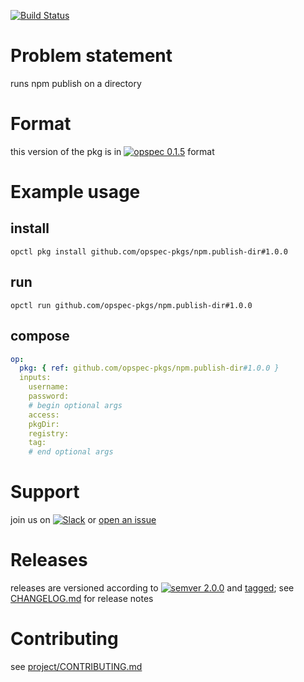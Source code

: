 [![Build Status](https://travis-ci.org/opspec-pkgs/npm.publish-dir.svg?branch=master)](https://travis-ci.org/opspec-pkgs/npm.publish-dir)

# Problem statement

runs npm publish on a directory

# Format

this version of the pkg is in
[![opspec 0.1.5](https://img.shields.io/badge/opspec-0.1.5-brightgreen.svg?colorA=6b6b6b&colorB=fc16be)](https://opspec.io/0.1.5/packages.html)
format

# Example usage

## install

```shell
opctl pkg install github.com/opspec-pkgs/npm.publish-dir#1.0.0
```

## run

```
opctl run github.com/opspec-pkgs/npm.publish-dir#1.0.0
```

## compose

```yaml
op:
  pkg: { ref: github.com/opspec-pkgs/npm.publish-dir#1.0.0 }
  inputs: 
    username:
    password:
    # begin optional args
    access:
    pkgDir:
    registry:
    tag:
    # end optional args
```

# Support

join us on
[![Slack](https://opspec-slackin.herokuapp.com/badge.svg)](https://opspec-slackin.herokuapp.com/)
or [open an issue](https://github.com/opspec-pkgs/npm.publish-dir/issues)

# Releases

releases are versioned according to
[![semver 2.0.0](https://img.shields.io/badge/semver-2.0.0-brightgreen.svg)](http://semver.org/spec/v2.0.0.html)
and [tagged](https://git-scm.com/book/en/v2/Git-Basics-Tagging); see
[CHANGELOG.md](CHANGELOG.md) for release notes

# Contributing

see
[project/CONTRIBUTING.md](https://github.com/opspec-pkgs/project/blob/master/CONTRIBUTING.md)
